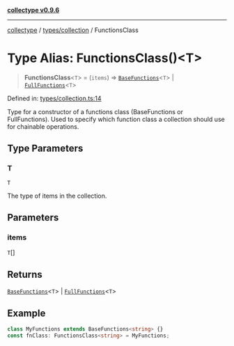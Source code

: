 [**collectype v0.9.6**](../../../README.md)

***

[collectype](../../../modules.md) / [types/collection](../README.md) / FunctionsClass

# Type Alias: FunctionsClass()\<T\>

> **FunctionsClass**\<`T`\> = (`items`) => [`BaseFunctions`](../../../BaseFunctions/classes/BaseFunctions.md)\<`T`\> \| [`FullFunctions`](../../../FullFunctions/classes/FullFunctions.md)\<`T`\>

Defined in: [types/collection.ts:14](https://github.com/maduhaime/collectype/blob/ba52424b164c706fb5e7ecc5581685b53a2ac88d/src/types/collection.ts#L14)

Type for a constructor of a functions class (BaseFunctions or FullFunctions).
Used to specify which function class a collection should use for chainable operations.

## Type Parameters

### T

`T`

The type of items in the collection.

## Parameters

### items

`T`[]

## Returns

[`BaseFunctions`](../../../BaseFunctions/classes/BaseFunctions.md)\<`T`\> \| [`FullFunctions`](../../../FullFunctions/classes/FullFunctions.md)\<`T`\>

## Example

```ts
class MyFunctions extends BaseFunctions<string> {}
const fnClass: FunctionsClass<string> = MyFunctions;
```
